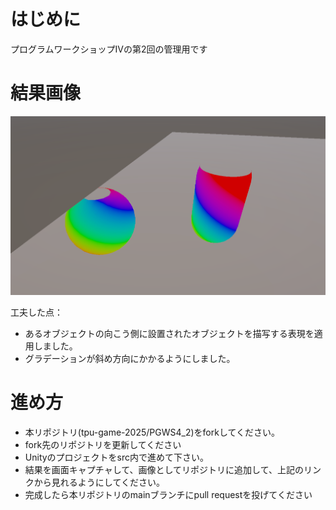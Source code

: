 # はじめに
プログラムワークショップⅣの第2回の管理用です

# 結果画像


![第2回の結果](https://github.com/deigo6125/PGWS4_2/blob/main/%E7%AC%AC2%E5%9B%9E%20%E7%B5%90%E6%9E%9C.png)

工夫した点：
- あるオブジェクトの向こう側に設置されたオブジェクトを描写する表現を適用しました。
- グラデーションが斜め方向にかかるようにしました。

# 進め方

- 本リポジトリ(tpu-game-2025/PGWS4_2)をforkしてください。
- fork先のリポジトリを更新してください
- Unityのプロジェクトをsrc内で進めて下さい。
- 結果を画面キャプチャして、画像としてリポジトリに追加して、上記のリンクから見れるようにしてください。
- 完成したら本リポジトリのmainブランチにpull requestを投げてください


